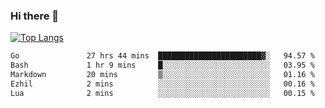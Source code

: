 ### Hi there 👋

<!--
**3Xpl0it3r/3Xpl0it3r** is a ✨ _special_ ✨ repository because its `README.md` (this file) appears on your GitHub profile.

Here are some ideas to get you started:

- 🔭 I’m currently working on ...
- 🌱 I’m currently learning ...
- 👯 I’m looking to collaborate on ...
- 🤔 I’m looking for help with ...
- 💬 Ask me about ...
- 📫 How to reach me: ...
- 😄 Pronouns: ...
- ⚡ Fun fact: ...
-->


[![Top Langs](https://github-readme-stats.vercel.app/api/top-langs/?username=3Xpl0it3r&layout=compact)](https://github.com/3Xpl0it3r/3Xpl0it3r)

<!--START_SECTION:waka-->

```txt
Go               27 hrs 44 mins  ███████████████████████▓░   94.57 %
Bash             1 hr 9 mins     █░░░░░░░░░░░░░░░░░░░░░░░░   03.95 %
Markdown         20 mins         ▒░░░░░░░░░░░░░░░░░░░░░░░░   01.16 %
Ezhil            2 mins          ░░░░░░░░░░░░░░░░░░░░░░░░░   00.16 %
Lua              2 mins          ░░░░░░░░░░░░░░░░░░░░░░░░░   00.15 %
```

<!--END_SECTION:waka-->
